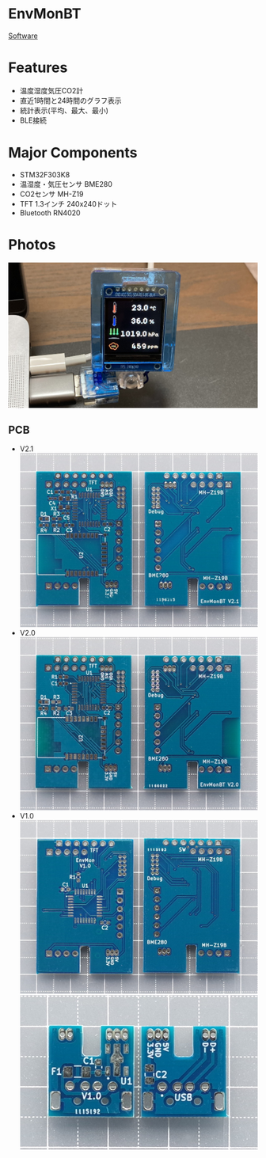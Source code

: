 # EnvMonBT
[Software](https://github.com/KimiakiK/EnvMonBT-soft)

# Features
- 温度湿度気圧CO2計
- 直近1時間と24時間のグラフ表示
- 統計表示(平均、最大、最小)
- BLE接続

# Major Components  
- STM32F303K8
- 温湿度・気圧センサ BME280
- CO2センサ MH-Z19
- TFT 1.3インチ 240x240ドット
- Bluetooth RN4020

# Photos
![EnvMonBT](https://github.com/KimiakiK/EnvMonBT-hard/blob/images/EnvMon.jpg)

## PCB
- V2.1
![PCB V2.1](https://github.com/KimiakiK/EnvMonBT-hard/blob/images/EnvMonBT_PCB_V21.jpg)
- V2.0
![PCB V2.0](https://github.com/KimiakiK/EnvMonBT-hard/blob/images/EnvMonBT_PCB_V20.jpg)
- V1.0
![PCB V1.0](https://github.com/KimiakiK/EnvMonBT-hard/blob/images/EnvMon_PCB_V10.jpg)
![PCB USB V1.0](https://github.com/KimiakiK/EnvMonBT-hard/blob/images/EnvMonUSB_PCB_V10.jpg)
